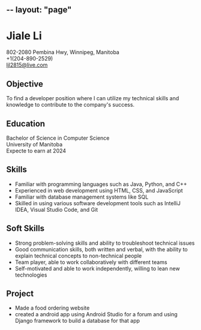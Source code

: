 --
layout: "page"
--

# Jiale Li
802-2080 Pembina Hwy, Winnipeg, Manitoba  
+1(204-890-2529)  
ljl2815@live.com

## Objective  
To find a developer position where I can utilize my technical skills and knowledge to contribute to the company's success.  

## Education  
Bachelor of Science in Computer Science  
University of Manitoba  
Expecte to earn at 2024  

## Skills  
* Familiar with programming languages such as Java, Python, and C++
* Experienced in web development using HTML, CSS, and JavaScript
* Familiar with database management systems like SQL
* Skilled in using various software development tools such as IntelliJ IDEA, Visual Studio Code, and Git  

## Soft Skills  
* Strong problem-solving skills and ability to troubleshoot technical issues
* Good communication skills, both written and verbal, with the ability to explain technical concepts to non-technical people
* Team player, able to work collaboratively with different teams
* Self-motivated and able to work independently, willing to lean new technologies  

## Project  

* Made a food ordering website
* created a android app using Android Studio for a forum and using Django framework to build a database for that app
